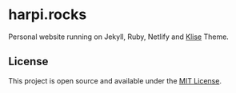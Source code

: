 # harpi.rocks

Personal website running on Jekyll, Ruby, Netlify and [Klise](https://github.com/piharpi/jekyll-klise) Theme.
## License

This project is open source and available under the [MIT License](LICENSE).
